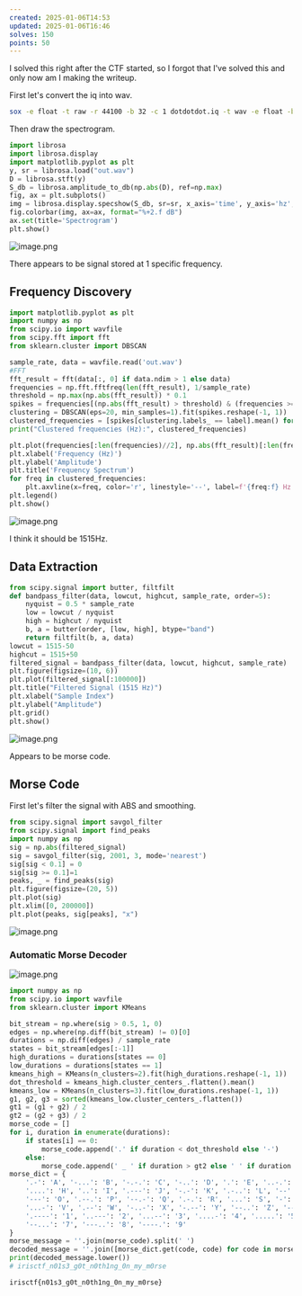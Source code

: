 ```yaml
---
created: 2025-01-06T14:53
updated: 2025-01-06T16:46
solves: 150
points: 50
---
```


I solved this right after the CTF started, so I forgot that I've solved this and only now am I making the writeup.

First let's convert the iq into wav.

```bash
sox -e float -t raw -r 44100 -b 32 -c 1 dotdotdot.iq -t wav -e float -b 32 -c 1 -r 44100 out.wav --norm
```

Then draw the spectrogram.

```python
import librosa
import librosa.display
import matplotlib.pyplot as plt
y, sr = librosa.load("out.wav")
D = librosa.stft(y)
S_db = librosa.amplitude_to_db(np.abs(D), ref=np.max)
fig, ax = plt.subplots()
img = librosa.display.specshow(S_db, sr=sr, x_axis='time', y_axis='hz', ax=ax)
fig.colorbar(img, ax=ax, format="%+2.f dB")
ax.set(title='Spectrogram')
plt.show()
```

![image.png](https://res.cloudinary.com/kumonochisanaka/image/upload/v1736193604/2025/01/d87ecdd639c39e859cd6c7075e245309.png)

There appears to be signal stored at 1 specific frequency.

## Frequency Discovery

```python
import matplotlib.pyplot as plt
import numpy as np
from scipy.io import wavfile
from scipy.fft import fft
from sklearn.cluster import DBSCAN

sample_rate, data = wavfile.read('out.wav')
#FFT
fft_result = fft(data[:, 0] if data.ndim > 1 else data)
frequencies = np.fft.fftfreq(len(fft_result), 1/sample_rate)
threshold = np.max(np.abs(fft_result)) * 0.1
spikes = frequencies[(np.abs(fft_result) > threshold) & (frequencies >= 0)]
clustering = DBSCAN(eps=20, min_samples=1).fit(spikes.reshape(-1, 1))
clustered_frequencies = [spikes[clustering.labels_ == label].mean() for label in set(clustering.labels_)]
print("Clustered frequencies (Hz):", clustered_frequencies)

plt.plot(frequencies[:len(frequencies)//2], np.abs(fft_result)[:len(frequencies)//2])
plt.xlabel('Frequency (Hz)')
plt.ylabel('Amplitude')
plt.title('Frequency Spectrum')
for freq in clustered_frequencies:
    plt.axvline(x=freq, color='r', linestyle='--', label=f'{freq:f} Hz')
plt.legend()
plt.show()
```

![image.png](https://res.cloudinary.com/kumonochisanaka/image/upload/v1736197105/2025/01/e54eac149fb4c86b7b7dde1e4b458ca0.png)

I think it should be 1515Hz.

## Data Extraction

```python
from scipy.signal import butter, filtfilt
def bandpass_filter(data, lowcut, highcut, sample_rate, order=5):
    nyquist = 0.5 * sample_rate
    low = lowcut / nyquist
    high = highcut / nyquist
    b, a = butter(order, [low, high], btype="band")
    return filtfilt(b, a, data)
lowcut = 1515-50
highcut = 1515+50
filtered_signal = bandpass_filter(data, lowcut, highcut, sample_rate)
plt.figure(figsize=(10, 6))
plt.plot(filtered_signal[:100000])
plt.title("Filtered Signal (1515 Hz)")
plt.xlabel("Sample Index")
plt.ylabel("Amplitude")
plt.grid()
plt.show()
```

![image.png](https://res.cloudinary.com/kumonochisanaka/image/upload/v1736197426/2025/01/164634e468074feccc3ae724ed67162d.png)

Appears to be morse code.

## Morse Code

First let's filter the signal with ABS and smoothing.

```python
from scipy.signal import savgol_filter
from scipy.signal import find_peaks
import numpy as np
sig = np.abs(filtered_signal)
sig = savgol_filter(sig, 2001, 3, mode='nearest')
sig[sig < 0.1] = 0
sig[sig >= 0.1]=1
peaks, _ = find_peaks(sig)
plt.figure(figsize=(20, 5))
plt.plot(sig)
plt.xlim([0, 200000])
plt.plot(peaks, sig[peaks], "x")
```

![image.png](https://res.cloudinary.com/kumonochisanaka/image/upload/v1736197626/2025/01/8f17f43c82587fd9e99f0f6ea5a02228.png)

### Automatic Morse Decoder

![image.png](https://res.cloudinary.com/kumonochisanaka/image/upload/v1736199869/2025/01/4324e91aef0fa9ce585029716e4f0f2a.png)

```python
import numpy as np
from scipy.io import wavfile
from sklearn.cluster import KMeans

bit_stream = np.where(sig > 0.5, 1, 0)
edges = np.where(np.diff(bit_stream) != 0)[0]
durations = np.diff(edges) / sample_rate
states = bit_stream[edges[:-1]]
high_durations = durations[states == 0]
low_durations = durations[states == 1]
kmeans_high = KMeans(n_clusters=2).fit(high_durations.reshape(-1, 1))
dot_threshold = kmeans_high.cluster_centers_.flatten().mean()
kmeans_low = KMeans(n_clusters=3).fit(low_durations.reshape(-1, 1))
g1, g2, g3 = sorted(kmeans_low.cluster_centers_.flatten())
gt1 = (g1 + g2) / 2
gt2 = (g2 + g3) / 2
morse_code = []
for i, duration in enumerate(durations):
    if states[i] == 0:
        morse_code.append('.' if duration < dot_threshold else '-')
    else:
        morse_code.append(' _ ' if duration > gt2 else ' ' if duration > gt1 else '')
morse_dict = {
    '.-': 'A', '-...': 'B', '-.-.': 'C', '-..': 'D', '.': 'E', '..-.': 'F', '--.': 'G',
    '....': 'H', '..': 'I', '.---': 'J', '-.-': 'K', '.-..': 'L', '--': 'M', '-.': 'N',
    '---': 'O', '.--.': 'P', '--.-': 'Q', '.-.': 'R', '...': 'S', '-': 'T', '..-': 'U',
    '...-': 'V', '.--': 'W', '-..-': 'X', '-.--': 'Y', '--..': 'Z', '-----': '0',
    '.----': '1', '..---': '2', '...--': '3', '....-': '4', '.....': '5', '-....': '6',
    '--...': '7', '---..': '8', '----.': '9'
}
morse_message = ''.join(morse_code).split(' ')
decoded_message = ''.join([morse_dict.get(code, code) for code in morse_message])
print(decoded_message.lower())
# irisctf_n01s3_g0t_n0th1ng_0n_my_m0rse
```

```flag
irisctf{n01s3_g0t_n0th1ng_0n_my_m0rse}
```
